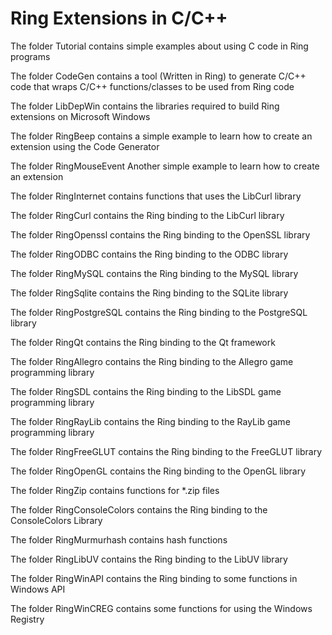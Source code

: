 Ring Extensions in C/C++
=========================

The folder Tutorial contains simple examples about using C code in Ring programs

The folder CodeGen contains a tool (Written in Ring)
to generate C/C++ code that wraps C/C++ functions/classes
to be used from Ring code

The folder LibDepWin contains the libraries required to 
build Ring extensions on Microsoft Windows

The folder RingBeep contains a simple example to learn how to create an extension using the Code Generator

The folder RingMouseEvent Another simple example to learn how to create an extension

The folder RingInternet contains functions that uses the LibCurl library  

The folder RingCurl contains the Ring binding to the LibCurl library  

The folder RingOpenssl contains the Ring binding to the OpenSSL library  

The folder RingODBC contains the Ring binding to the ODBC library  

The folder RingMySQL contains the Ring binding to the MySQL library  

The folder RingSqlite contains the Ring binding to the SQLite library  

The folder RingPostgreSQL contains the Ring binding to the PostgreSQL library  

The folder RingQt contains the Ring binding to the Qt framework

The folder RingAllegro contains the Ring binding to the Allegro 
game programming library

The folder RingSDL contains the Ring binding to the LibSDL
game programming library

The folder RingRayLib contains the Ring binding to the RayLib
game programming library

The folder RingFreeGLUT contains the Ring binding to the FreeGLUT library

The folder RingOpenGL contains the Ring binding to the OpenGL library

The folder RingZip contains functions for *.zip files

The folder RingConsoleColors contains the Ring binding to the ConsoleColors Library

The folder RingMurmurhash contains hash functions

The folder RingLibUV contains the Ring binding to the LibUV library

The folder RingWinAPI contains the Ring binding to some functions in Windows API

The folder RingWinCREG contains some functions for using the Windows Registry

